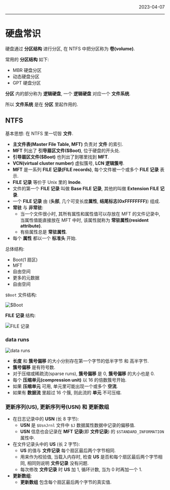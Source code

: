 <div align="right">2023-04-07</div>

---

# 硬盘常识

硬盘通过 **分区结构** 进行分区, 在 NTFS 中把分区称为 **卷(volume)**.

常用的 **分区结构** 如下:

* MBR 硬盘分区
* 动态硬盘分区
* GPT 硬盘分区

**分区** 内的部分称为 **逻辑硬盘**, 一个 **逻辑硬盘** 对应一个 **文件系统**.

所以 **文件系统** 是在 **分区** 里起作用的.

## NTFS

基本思想: 在 NTFS 里一切皆 **文件**.

* **主文件表(Master File Table, MFT)** 负责对 **文件** 的索引.
* **MFT** 列出了 **引导扇区文件($Boot)**, 位于硬盘的开头处.
* **引导扇区文件($Boot)** 也列出了到哪里找到 **MFT**.
* **VCN(virtual cluster number)** 虚拟簇号, **LCN 逻辑簇号**.
* **MFT** 是一系列 **FILE 记录(FILE records)**, 每个文件被一个或多个 **FILE 记录** 表示.
* **FILE 记录** 等价于 Unix 里的 **Inode**.
* 文件的第一个 **FILE 记录** 叫做 **Base FILE 记录**, 其他的叫做 **Extension FILE 记录**.
* 一个 **FILE 记录** 由 (**头部**, 几个可变长度**属性**, **结尾标志(0xFFFFFFFF)**) 组成.
* **常驻** 与 **非常驻**:
  * 当一个文件很小时, 其所有属性和属性值可以存放在 MFT 的文件记录中, 当属性值能直接放在 MFT 中时, 该属性就称为 **常驻属性(resident attribute)**.
  * 有些属性总是 **常驻属性**.
* 每个 **属性** 都以一个 **标准头** 开始.

总体结构:

* Boot(1 扇区)
* MFT
* 自由空间
* 更多的元数据
* 自由空间

`$Boot` 文件结构:

![$Boot](./.img/Screenshot%202023-04-07%20071122.png)

**FILE 记录** 结构:

![FILE 记录](./.img/Screenshot%202023-04-07%20092420.png)

### data runs

![data runs](./.img/Screenshot%202023-04-07%20184257.png)

* **长度** 和 **簇号偏移** 的大小分别存在第一个字节的低半字节 和 高半字节.
* **簇号偏移** 是有符号数.
* 对于压缩或稀疏流(sparse runs), **簇号偏移** 是 0, **簇号偏移** 的大小也是 0.
* 每个 **压缩单元(compression unit)** 以 16 的倍数簇号开始.
* 如果 **压缩单元** 可用, 单元里可能出现一个或多个 **空流**.
* 如果有 **数据流** 里超过 16 个簇, 则此流的 **单元** 不可压缩.

### 更新序列(US), 更新序列号(USN) 和 更新数组

* 在日志记录中的 **USN** (长 8 字节):
  * **USN** 是 `$UsnJrnl` 文件中 `$J` 数据属性数据中记录的偏移值.
  * **USN** 信息也会记录在 **MFT 记录**(即 **文件记录**) 的 `$STANDARD_INFORMATION` 属性中.
* 在文件记录头中的 **US** (长 2 字节):
  * **US** 的值与 **文件记录** 每个扇区最后两个字节相同.
  * 用来作为校验值, 当载入内存时, 检查 **US** 是否和每个扇区最后两个字节相同, 相同则说明 **文件记录** 没有问题.
  * 每次修改 **文件记录** 时 **US** 加 1, 循环计数, 当为 0 时再加一个 1.
* **更新数组**:
  * **更新数组** 包含每个扇区最后两个字节的真实值.
